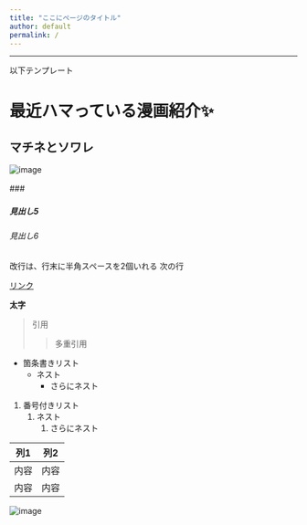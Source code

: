 ```yaml
---
title: "ここにページのタイトル"
author: default
permalink: /
---
```








---

以下テンプレート

# 最近ハマっている漫画紹介✨
## マチネとソワレ
![image](/GHPages_WebSite/assets/images/matinetosoware1.jpg)

###　　
##### 見出し5
###### 見出し6

改行は、行末に半角スペースを2個いれる
次の行

[リンク](https://www.google.co.jp/)

**太字**

> 引用
>> 多重引用


- 箇条書きリスト
  - ネスト
    - さらにネスト


1. 番号付きリスト
   1. ネスト
      1. さらにネスト


| 列1  | 列2  |
|-----|-----|
| 内容  | 内容  |
| 内容  | 内容  |

![image](/GHPages_WebSite/assets/images/logo-150.png)
